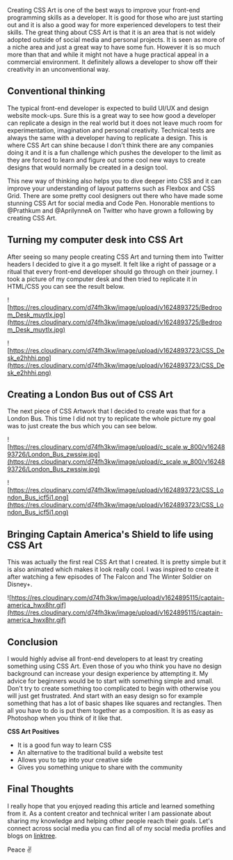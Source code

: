 Creating CSS Art is one of the best ways to improve your front-end programming skills as a developer. It is good for those who are just starting out and it is also a good way for more experienced developers to test their skills. The great thing about CSS Art is that it is an area that is not widely adopted outside of social media and personal projects. It is seen as more of a niche area and just a great way to have some fun. However it is so much more than that and while it might not have a huge practical appeal in a commercial environment. It definitely allows a developer to show off their creativity in an unconventional way.

## Conventional thinking

The typical front-end developer is expected to build UI/UX and design website mock-ups. Sure this is a great way to see how good a developer can replicate a design in the real world but it does not leave much room for experimentation, imagination and personal creativity. Technical tests are always the same with a developer having to replicate a design. This is where CSS Art can shine because I don't think there are any companies doing it and it is a fun challenge which pushes the developer to the limit as they are forced to learn and figure out some cool new ways to create designs that would normally be created in a design tool.

This new way of thinking also helps you to dive deeper into CSS and it can improve your understanding of layout patterns such as Flexbox and CSS Grid. There are some pretty cool designers out there who have made some stunning CSS Art for social media and Code Pen. Honorable mentions to @Prathkum and @AprilynneA on Twitter who have grown a following by creating CSS Art.

## Turning my computer desk into CSS Art

After seeing so many people creating CSS Art and turning them into Twitter headers I decided to give it a go myself. It felt like a right of passage or a ritual that every front-end developer should go through on their journey. I took a picture of my computer desk and then tried to replicate it in HTML/CSS you can see the result below.

![https://res.cloudinary.com/d74fh3kw/image/upload/v1624893725/Bedroom_Desk_muytlx.jpg](https://res.cloudinary.com/d74fh3kw/image/upload/v1624893725/Bedroom_Desk_muytlx.jpg)

![https://res.cloudinary.com/d74fh3kw/image/upload/v1624893723/CSS_Desk_e2hhhi.png](https://res.cloudinary.com/d74fh3kw/image/upload/v1624893723/CSS_Desk_e2hhhi.png)

## Creating a London Bus out of CSS Art

The next piece of CSS Artwork that I decided to create was that for a London Bus. This time I did not try to replicate the whole picture my goal was to just create the bus which you can see below.

![https://res.cloudinary.com/d74fh3kw/image/upload/c_scale,w_800/v1624893726/London_Bus_zwssiw.jpg](https://res.cloudinary.com/d74fh3kw/image/upload/c_scale,w_800/v1624893726/London_Bus_zwssiw.jpg)

![https://res.cloudinary.com/d74fh3kw/image/upload/v1624893723/CSS_London_Bus_icf5i1.png](https://res.cloudinary.com/d74fh3kw/image/upload/v1624893723/CSS_London_Bus_icf5i1.png)

## Bringing Captain America's Shield to life using CSS Art

This was actually the first real CSS Art that I created. It is pretty simple but it is also animated which makes it look really cool. I was inspired to create it after watching a few episodes of The Falcon and The Winter Soldier on Disney+.

![https://res.cloudinary.com/d74fh3kw/image/upload/v1624895115/captain-america_hwx8hr.gif](https://res.cloudinary.com/d74fh3kw/image/upload/v1624895115/captain-america_hwx8hr.gif)

## Conclusion

I would highly advise all front-end developers to at least try creating something using CSS Art. Even those of you who think you have no design background can increase your design experience by attempting it. My advice for beginners would be to start with something simple and small. Don't try to create something too complicated to begin with otherwise you will just get frustrated. And start with an easy design so for example something that has a lot of basic shapes like squares and rectangles. Then all you have to do is put them together as a composition. It is as easy as Photoshop when you think of it like that.

**CSS Art Positives**

- It is a good fun way to learn CSS
- An alternative to the traditional build a website test
- Allows you to tap into your creative side
- Gives you something unique to share with the community

## Final Thoughts

I really hope that you enjoyed reading this article and learned something from it. As a content creator and technical writer I am passionate about sharing my knowledge and helping other people reach their goals. Let's connect across social media you can find all of my social media profiles and blogs on [linktree](https://linktr.ee/andrewbaisden).

Peace ✌️
